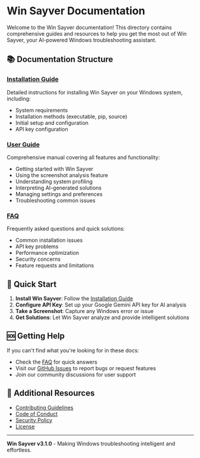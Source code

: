 # Win Sayver Documentation

Welcome to the Win Sayver documentation! This directory contains comprehensive guides and resources to help you get the most out of Win Sayver, your AI-powered Windows troubleshooting assistant.

## 📚 Documentation Structure

### [Installation Guide](installation.md)
Detailed instructions for installing Win Sayver on your Windows system, including:
- System requirements
- Installation methods (executable, pip, source)
- Initial setup and configuration
- API key configuration

### [User Guide](user-guide.md)
Comprehensive manual covering all features and functionality:
- Getting started with Win Sayver
- Using the screenshot analysis feature
- Understanding system profiling
- Interpreting AI-generated solutions
- Managing settings and preferences
- Troubleshooting common issues

### [FAQ](faq.md)
Frequently asked questions and quick solutions:
- Common installation issues
- API key problems
- Performance optimization
- Security concerns
- Feature requests and limitations

## 🚀 Quick Start

1. **Install Win Sayver**: Follow the [Installation Guide](installation.md)
2. **Configure API Key**: Set up your Google Gemini API key for AI analysis
3. **Take a Screenshot**: Capture any Windows error or issue
4. **Get Solutions**: Let Win Sayver analyze and provide intelligent solutions

## 🆘 Getting Help

If you can't find what you're looking for in these docs:

- Check the [FAQ](faq.md) for quick answers
- Visit our [GitHub Issues](https://github.com/zSayf/Win-Sayver/issues) to report bugs or request features
- Join our community discussions for user support

## 📖 Additional Resources

- [Contributing Guidelines](../CONTRIBUTING.md)
- [Code of Conduct](../CODE_OF_CONDUCT.md)
- [Security Policy](../.github/SECURITY.md)
- [License](../LICENSE)

---

**Win Sayver v3.1.0** - Making Windows troubleshooting intelligent and effortless.